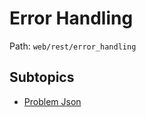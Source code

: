 # Error Handling

Path: `web/rest/error_handling`

## Subtopics
- [Problem Json](./problem_json/README.md)
